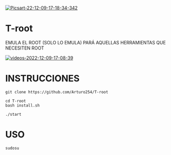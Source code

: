 <a href='https://postimages.org/' target='_blank'><img src='https://i.postimg.cc/6p8DZcNr/Picsart-22-12-09-17-18-34-342.jpg' border='0' alt='Picsart-22-12-09-17-18-34-342'/></a>

# T-root
EMULA EL ROOT (SOLO LO EMULA) PARÁ AQUELLAS HERRAMIENTAS QUE NECESITEN ROOT



<a href='https://postimages.org/' target='_blank'><img src='https://i.postimg.cc/J4hB8DbD/videos-2022-12-09-17-08-39.gif' border='0' alt='videos-2022-12-09-17-08-39'/></a>



# INSTRUCCIONES

```
git clone https://github.com/Arturo254/T-root

cd T-root
bash install.sh

./start
```

# USO
```
sudosu
```
